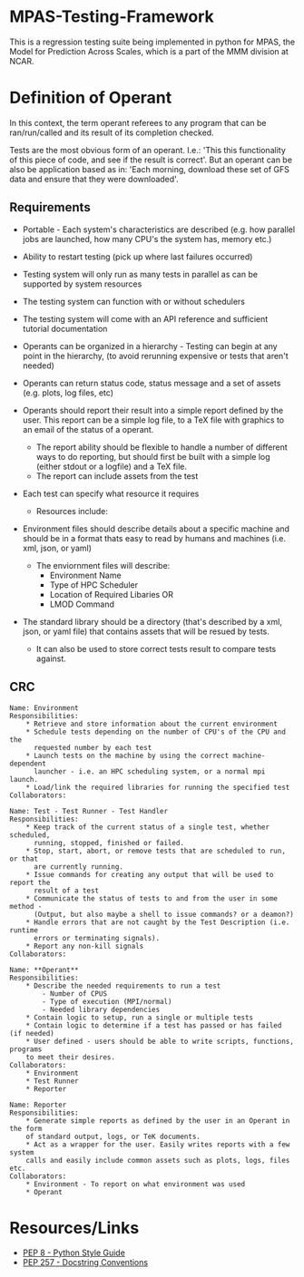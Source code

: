 # MPAS-Testing-Framework
This is a regression testing suite being implemented in python for MPAS, the
Model for Prediction Across Scales, which is a part of the MMM division at
NCAR.

# Definition of Operant

In this context, the term operant referees to any program that can be
ran/run/called and its result of its completion checked.

Tests are the most obvious form of an operant. I.e.: 'This this functionality
of this piece of code, and see if the result is correct'. But an operant can be
also be application based as in: 'Each morning, download these set of GFS data
and ensure that they were downloaded'.

## Requirements

* Portable - Each system's characteristics are described (e.g. how parallel
jobs are launched, how many CPU's the system has, memory etc.)

* Ability to restart testing (pick up where last failures occurred)

* Testing system will only run as many tests in parallel as can be supported
by system resources

* The testing system can function with or without schedulers

* The testing system will come with an API reference and sufficient tutorial
documentation

* Operants can be organized in a hierarchy - Testing can begin at any point in the
hierarchy, (to avoid rerunning expensive or tests that aren't needed)

* Operants can return status code, status message and a set of assets (e.g.
plots, log files, etc)

* Operants should report their result into a simple report defined by the user.
This report can be a simple log file, to a TeX file with graphics to an email
of the status of a operant.
    - The report ability should be flexible to handle a number of different
      ways to do reporting, but should first be built with a simple log (either
      stdout or a logfile) and a TeX file.
    - The report can include assets from the test
* Each test can specify what resource it requires
    - Resources include:

* Environment files should describe details about a specific machine and
should be in a format thats easy to read by humans and machines (i.e. xml,
json, or yaml)
    - The enviornment files will describe:
        * Environment Name
        * Type of HPC Scheduler 
        * Location of Required Libaries OR
        * LMOD Command

* The standard library should be a directory (that's described by a xml,
json, or yaml file) that contains assets that will be resued by tests.
    * It can also be used to store correct tests result to compare tests
    against.

## CRC
```
Name: Environment
Responsibilities:
    * Retrieve and store information about the current environment
    * Schedule tests depending on the number of CPU's of the CPU and the
      requested number by each test
    * Launch tests on the machine by using the correct machine-dependent
      launcher - i.e. an HPC scheduling system, or a normal mpi launch.
    * Load/link the required libraries for running the specified test
Collaborators:
```

```
Name: Test - Test Runner - Test Handler
Responsibilities:
    * Keep track of the current status of a single test, whether scheduled,
      running, stopped, finished or failed.
    * Stop, start, abort, or remove tests that are scheduled to run, or that
      are currently running.
    * Issue commands for creating any output that will be used to report the
      result of a test
    * Communicate the status of tests to and from the user in some method -
      (Output, but also maybe a shell to issue commands? or a deamon?)
    * Handle errors that are not caught by the Test Description (i.e. runtime
      errors or terminating signals).
    * Report any non-kill signals
Collaborators:
```

```
Name: **Operant**
Responsibilities:
    * Describe the needed requirements to run a test
        - Number of CPUS
        - Type of execution (MPI/normal)
        - Needed library dependencies
    * Contain logic to setup, run a single or multiple tests
    * Contain logic to determine if a test has passed or has failed (if needed)
    * User defined - users should be able to write scripts, functions, programs
    to meet their desires.
Collaborators:
    * Environment
    * Test Runner
    * Reporter
```

```
Name: Reporter
Responsibilities:
    * Generate simple reports as defined by the user in an Operant in the form
    of standard output, logs, or TeK documents.
    * Act as a wrapper for the user. Easily writes reports with a few system
    calls and easily include common assets such as plots, logs, files etc.
Collaborators:
    * Environment - To report on what environment was used
    * Operant
```

# Resources/Links
* [PEP 8 - Python Style Guide](https://www.python.org/dev/peps/pep-0008/)
* [PEP 257 - Docstring Conventions](https://www.python.org/dev/peps/pep-0257/)
